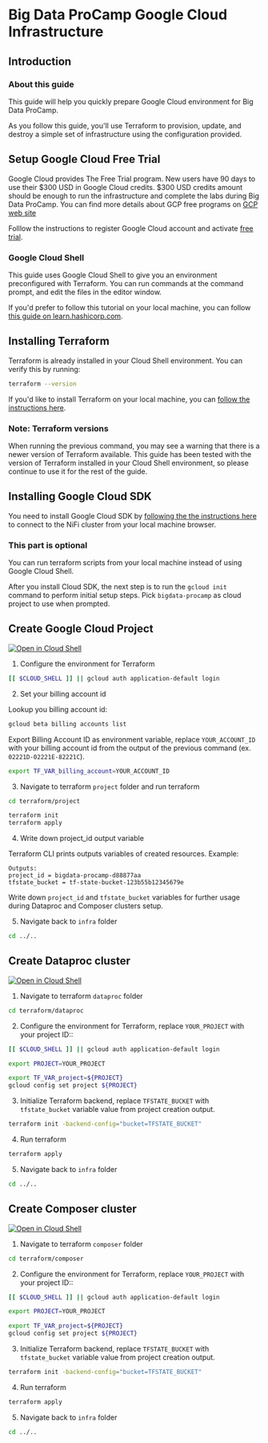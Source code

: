 # Big Data ProCamp Google Cloud Infrastructure

## Introduction

### About this guide

This guide will help you quickly prepare Google Cloud environment for Big Data ProCamp.

As you follow this guide, you'll use Terraform to provision, update, and destroy
a simple set of infrastructure using the configuration provided.

## Setup Google Cloud Free Trial

Google Cloud provides The Free Trial program. New users have 90 days to use their $300 USD in Google Cloud credits.
$300 USD credits amount should be enough to run the infrastructure and complete the labs during Big Data ProCamp.
You can find more details about GCP free programs on [GCP web site](https://cloud.google.com/blog/products/gcp/getting-started-with-google-cloud-for-free)

Folllow the instructions to register Google Cloud account and activate [free trial](https://cloud.google.com/free/).

### Google Cloud Shell

This guide uses Google Cloud Shell to give you an environment preconfigured with Terraform. You can run commands at the command prompt, and edit the files in the editor window.

If you'd prefer to follow this tutorial on your local machine, you can follow [this guide on learn.hashicorp.com](https://learn.hashicorp.com/terraform/gcp/intro).


## Installing Terraform

Terraform is already installed in your Cloud Shell environment. You can verify this by running:

```bash
terraform --version
```

If you'd like to install Terraform on your local machine, you can [follow the instructions here](https://learn.hashicorp.com/terraform/gcp/install).

### Note: Terraform versions

When running the previous command, you may see a warning that there is a newer version of Terraform available. This guide has been tested with the version of Terraform installed in your Cloud Shell environment, so please continue to use it for the rest of the guide.

## Installing Google Cloud SDK

You need to install Google Cloud SDK by [following the the instructions here](https://cloud.google.com/sdk/docs/install) to connect to the NiFi cluster from your local machine browser.

### This part is optional
You can run terraform scripts from your local machine instead of using Google Cloud Shell.

After you install Cloud SDK, the next step is to run the `gcloud init` command to perform initial setup steps.  Pick `bigdata-procamp` as cloud project to use when prompted.

## Create Google Cloud Project

[![Open in Cloud Shell](https://gstatic.com/cloudssh/images/open-btn.svg)](https://ssh.cloud.google.com/cloudshell/editor?cloudshell_git_repo=https%3A%2F%2Fgithub.com%2Fgl-bigdata-procamp%2Fbigdata-procamp&cloudshell_open_in_editor=terraform%2Fdataproc%2Fdataproc.tf&cloudshell_working_dir=infra&cloudshell_tutorial=README.md)

1. Configure the environment for Terraform

```sh
[[ $CLOUD_SHELL ]] || gcloud auth application-default login
```

2. Set your billing account id

Lookup you billing account id:
```sh
gcloud beta billing accounts list
```

Export Billing Account ID as environment variable, replace `YOUR_ACCOUNT_ID` with your billing account id from the output of the previous command (ex. `02221D-02221E-82221C`).

```sh
export TF_VAR_billing_account=YOUR_ACCOUNT_ID
```

3. Navigate to terraform `project` folder and run terraform

```sh
cd terraform/project
```

```sh
terraform init
terraform apply
```

4. Write down project_id output variable

Terraform CLI prints outputs variables of created resources. Example: 
```
Outputs:
project_id = bigdata-procamp-d88877aa
tfstate_bucket = tf-state-bucket-123b55b12345679e
```
Write down `project_id` and `tfstate_bucket` variables for further usage during Dataproc and Composer clusters setup.

5. Navigate back to `infra` folder

```sh
cd ../..
```

## Create Dataproc cluster

[![Open in Cloud Shell](https://gstatic.com/cloudssh/images/open-btn.svg)](https://ssh.cloud.google.com/cloudshell/editor?cloudshell_git_repo=https%3A%2F%2Fgithub.com%2Fgl-bigdata-procamp%2Fbigdata-procamp&&cloudshell_open_in_editor=terraform%2Fdataproc%2Fdataproc.tf&cloudshell_working_dir=infra&cloudshell_tutorial=README.md)

1. Navigate to terraform `dataproc` folder

```sh
cd terraform/dataproc
```

2. Configure the environment for Terraform, replace `YOUR_PROJECT` with your project ID::

```sh
[[ $CLOUD_SHELL ]] || gcloud auth application-default login
```

```sh
export PROJECT=YOUR_PROJECT
```

```sh
export TF_VAR_project=${PROJECT}
gcloud config set project ${PROJECT}
```

3. Initialize Terraform backend, replace `TFSTATE_BUCKET` with `tfstate_bucket` variable value from project creation output.

```sh
terraform init -backend-config="bucket=TFSTATE_BUCKET"
```

4. Run terraform

```sh
terraform apply
```

5. Navigate back to `infra` folder

```sh
cd ../..
```

## Create Composer cluster

[![Open in Cloud Shell](https://gstatic.com/cloudssh/images/open-btn.svg)](https://ssh.cloud.google.com/cloudshell/editor?cloudshell_git_repo=https%3A%2F%2Fgithub.com%2Fgl-bigdata-procamp%2Fbigdata-procamp&cloudshell_open_in_editor=terraform%2Fdataproc%2Fdataproc.tf&cloudshell_working_dir=infra&cloudshell_tutorial=README.md)

1. Navigate to terraform `composer` folder

```sh
cd terraform/composer
```

2. Configure the environment for Terraform, replace `YOUR_PROJECT` with your project ID::

```sh
[[ $CLOUD_SHELL ]] || gcloud auth application-default login
```

```sh
export PROJECT=YOUR_PROJECT
```

```sh
export TF_VAR_project=${PROJECT}
gcloud config set project ${PROJECT}
```

3. Initialize Terraform backend, replace `TFSTATE_BUCKET` with `tfstate_bucket` variable value from project creation output.

```sh
terraform init -backend-config="bucket=TFSTATE_BUCKET"
```

4. Run terraform

```sh
terraform apply
```

5. Navigate back to `infra` folder

```sh
cd ../..
```
